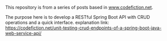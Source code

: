 This repository is from a series of posts based in www.codefiction.net.

The purpose here is to develop a RESTful Spring Boot API with CRUD operations and a quick interface.
explanation link:
https://codefiction.net/unit-testing-crud-endpoints-of-a-spring-boot-java-web-service-api/
